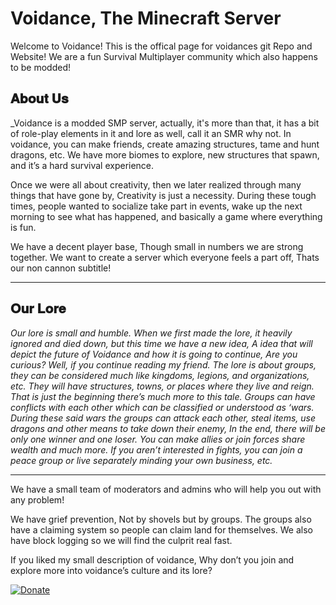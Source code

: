# Voidance, The Minecraft Server


Welcome to Voidance! This is the offical page for voidances git Repo and Website!
We are a fun Survival Multiplayer community which also happens to be modded!

**𝐀𝐛𝐨𝐮𝐭 𝐔𝐬**
------------------------------------------------------------------------------------------------------
_Voidance is a modded SMP server, actually, it's more than that, it has a bit of role-play elements in it and lore as well, call it an SMR why not. In voidance, you can make friends, create amazing structures, tame and hunt dragons, etc. We have more biomes to explore, new structures that spawn, and it’s a hard survival experience.

Once we were all about creativity, then we later realized through many things that have gone by, Creativity is just a necessity. During these tough times, people wanted to socialize take part in events, wake up the next morning to see what has happened, and basically a game where everything is fun.

We have a decent player base, Though small in numbers we are strong together. We want to create a server which everyone feels a part off, Thats our non cannon subtitle!

------------------------------------------------------------------------------------------------------
**𝐎𝐮𝐫 𝐋𝐨𝐫𝐞**
------------------------------------------------------------------------------------------------------

_Our lore is small and humble. When we first made the lore, it heavily ignored and died down, but this time we have a new idea, A idea that will depict the future of Voidance and how it is going to continue, Are you curious? Well, if you continue reading my friend. The lore is about groups, they can be considered much like kingdoms, legions, and organizations, etc. They will have structures, towns, or places where they live and reign. That is just the beginning there’s much more to this tale. Groups can have conflicts with each other which can be classified or understood as ‘wars. During these said wars the groups can attack each other, steal items, use dragons and other means to take down their enemy, In the end, there will be only one winner and one loser. You can make allies or join forces share wealth and much more. If you aren’t interested in fights, you can join a peace group or live separately minding your own business, etc._

------------------------------------------------------------------------------------------------------


We have a small team of moderators and admins who will help you out with any problem!

We have grief prevention, Not by shovels but by groups. The groups also have a claiming system so people can claim land for themselves. We also have block logging so we will find the culprit real fast.

If you liked my small description of voidance, Why don’t you join and explore more into voidance’s culture and its lore?

[![Donate](https://img.shields.io/badge/Donate-PayPal-green.svg)](cijinmathew33@gmail.com)
